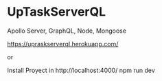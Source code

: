 # UpTaskServerQL
Apollo Server, GraphQL, Node, Mongoose

https://upraskserverql.herokuapp.com/

  or
  
Install Proyect in 
http://localhost:4000/ 
npm run dev
  
  
